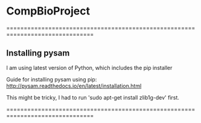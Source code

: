 # CompBioProject



===============================================================================

## Installing pysam

I am using latest version of Python, which includes the pip installer

Guide for installing pysam using pip:
http://pysam.readthedocs.io/en/latest/installation.html

This might be tricky, I had to run 'sudo apt-get install zlib1g-dev' first.



===============================================================================